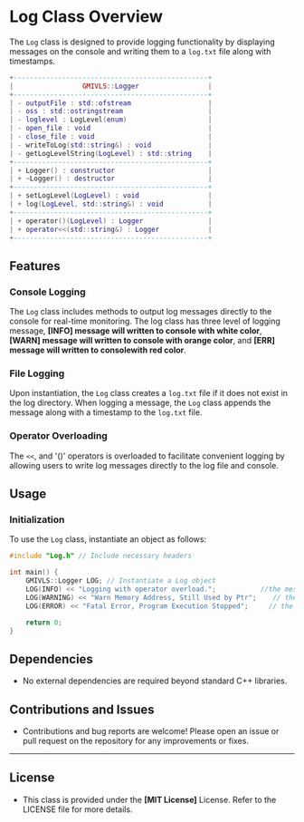 # Log Class Overview

The `Log` class is designed to provide logging functionality by displaying messages on the console and writing them to a `log.txt` file along with timestamps.

```lua
+------------------------------------------------+
|                 GMIVLS::Logger                 |
+------------------------------------------------+
| - outputFile : std::ofstream                   |
| - oss : std::ostringstream                     |
| - loglevel : LogLevel(enum)                    |
| - open_file : void                             |
| - close_file : void                            |
| - writeToLog(std::string&) : void              |
| - getLogLevelString(LogLevel) : std::string    |
+------------------------------------------------+
| + Logger() : constructor                       |
| + ~Logger() : destructor                       |
+------------------------------------------------+
| + setLogLevel(LogLevel) : void                 |
| + log(LogLevel, std::string&) : void           |
+------------------------------------------------+
| + operator()(LogLevel) : Logger                |
| + operator<<(std::string&) : Logger            |
+------------------------------------------------+
```

## Features

### Console Logging

The `Log` class includes methods to output log messages directly to the console for real-time monitoring. The log class has three level of logging message, **[INFO] message will written to console with white color**, **[WARN] message will written to console with orange color**, and **[ERR] message will written to consolewith red color**.

### File Logging

Upon instantiation, the `Log` class creates a `log.txt` file if it does not exist in the log directory. When logging a message, the `Log` class appends the message along with a timestamp to the `log.txt` file.

### Operator Overloading

The `<<`, and '()' operators is overloaded to facilitate convenient logging by allowing users to write log messages directly to the log file and console.

## Usage

### Initialization

To use the `Log` class, instantiate an object as follows:

```cpp
#include "Log.h" // Include necessary headers

int main() {
    GMIVLS::Logger LOG; // Instantiate a Log object
    LOG(INFO) << "Logging with operator overload.";           //the message with timestamp will written to console (colored with white) and log.txt
    LOG(WARNING) << "Warn Memory Address, Still Used by Ptr";    // the warning message will written to console (colored orange) and to log.txt file.
    LOG(ERROR) << "Fatal Error, Program Execution Stopped";     // the error message will written to console (coloored red) and to log.txt file

    return 0;
}
```
## Dependencies
- No external dependencies are required beyond standard C++ libraries.

## Contributions and Issues
- Contributions and bug reports are welcome! Please open an issue or pull request on the repository for any improvements or fixes.
-----
## License
- This class is provided under the **[MIT License]** License. Refer to the LICENSE file for more details.
